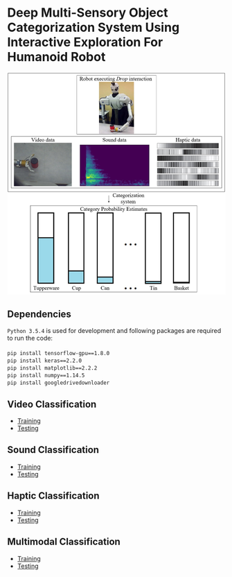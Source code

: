 # Deep Multi-Sensory Object Categorization System Using Interactive Exploration For Humanoid Robot

<img src="pics/System.jpg" alt="drawing" width="600px"/>

## Dependencies

`Python 3.5.4` is used for development and following packages are required to run the code:<br><br>
`pip install tensorflow-gpu==1.8.0`<br>
`pip install keras==2.2.0`<br>
`pip install matplotlib==2.2.2`<br>
`pip install numpy==1.14.5`<br>
`pip install googledrivedownloader`

## Video Classification

- [Training](VideoNetworkTraining.ipynb)
- [Testing](VideoNetworkTesting.ipynb)

## Sound Classification

- [Training](SoundNetworkTraining.ipynb)
- [Testing](SoundNetworkTesting.ipynb)

## Haptic Classification

- [Training](HapticNetworkTraining.ipynb)
- [Testing](HapticNetworkTesting.ipynb)

## Multimodal Classification

- [Training](MultimodalNetworkTraining.ipynb)
- [Testing](MultimodalNetworkTesting.ipynb)
